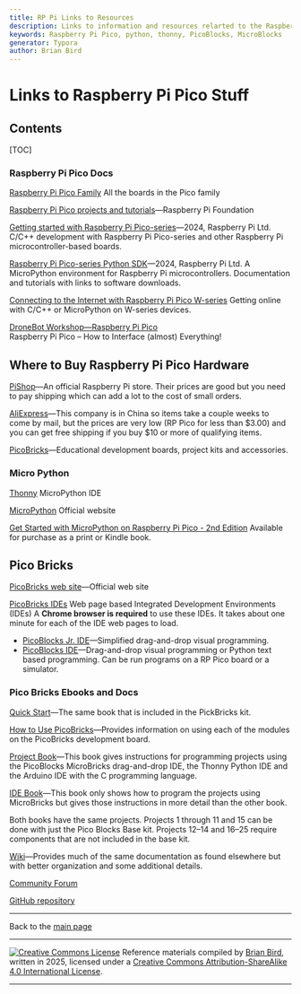 ```yaml
---
title: RP Pi Links to Resources
description: Links to information and resources relarted to the Raspberry Pi Pico
keywords: Raspberry Pi Pico, python, thonny, PicoBlocks, MicroBlocks
generator: Typora
author: Brian Bird
---
```


<h1>Links to Raspberry Pi Pico Stuff</h1>

<h2>Contents</h2>

[TOC]

### Raspberry Pi Pico Docs

[Raspberry Pi Pico Family](https://www.raspberrypi.com/documentation/microcontrollers/pico-series.html)
All the boards in the Pico family

[Raspberry Pi Pico projects and tutorials](https://projects.raspberrypi.org/en/projects?hardware[]=pico)&mdash;Raspberry Pi Foundation

[Getting started with Raspberry Pi Pico-series](https://datasheets.raspberrypi.com/pico/getting-started-with-pico.pdf)&mdash;2024, Raspberry Pi Ltd.
C/C++ development with Raspberry Pi Pico-series and other
Raspberry Pi microcontroller-based boards.

[Raspberry Pi Pico-series Python SDK](https://datasheets.raspberrypi.com/pico/raspberry-pi-pico-python-sdk.pdf)&mdash;2024, Raspberry Pi Ltd.
A MicroPython environment for Raspberry Pi
microcontrollers. Documentation and tutorials with links to software downloads.

[Connecting to the Internet with Raspberry Pi Pico W-series](https://datasheets.raspberrypi.com/picow/connecting-to-the-internet-with-pico-w.pdf)
Getting online with C/C++ or MicroPython on W-series devices.

[DroneBot Workshop&mdash;Raspberry Pi Pico](https://dronebotworkshop.com/pi-pico/)  
Raspberry Pi Pico – How to Interface (almost) Everything!

## Where to Buy Raspberry Pi Pico Hardware

[PiShop](https://www.pishop.us/)&mdash;An official Raspberry Pi store. Their prices are good but you need to pay shipping which can add a lot to the cost of small orders.

[AliExpress](https://www.aliexpress.us/)&mdash;This company is in China so items take a couple weeks to come by mail, but the prices are very low (RP Pico for less than $3.00) and you can get free shipping if you buy $10 or more of qualifying items.

[PicoBricks](https://picobricks.com/collections/raspberry-pi-robotics-kits)&mdash;Educational development boards, project kits and accessories.

### Micro Python

[Thonny](https://thonny.org)
MicroPython IDE

[MicroPython](https://micropython.org)
Official website

 [Get Started with MicroPython on Raspberry Pi Pico - 2nd Edition](https://store.rpipress.cc/products/get-started-with-micropython-on-raspberry-pi-pico-2nd-edition)
Available for purchase as a print or Kindle book.

## Pico Bricks

[PicoBricks web site](https://picobricks.com/)&mdash;Official web site

[PicoBricks IDEs](https://picobricks.com/pages/ide)
Web page based Integrated Development Environments (IDEs)
A **Chrome browser is required** to use these IDEs. 
It takes about one minute for each of the IDE web pages to load.

- [PicoBlocks Jr. IDE](https://ide.picobricks.com/horizontal-blocks/horizontalblocks.html)&mdash;Simplified drag-and-drop visual programming.
- [PicoBlocks IDE](https://ide.picobricks.com/verticalblocks.html)&mdash;Drag-and-drop visual programming or Python text based programming. Can be run programs on a RP Pico board or a simulator.

### Pico Bricks Ebooks and Docs

[Quick Start](https://picobricks.com/pages/picobricks-quick-starter)&mdash;The same book that is included in the PickBricks kit.

[How to Use PicoBricks](https://picobricks.com/pages/how-to-use-picobricks)&mdash;Provides information on using each of the modules on the PicoBricks development board.

[Project Book](https://picobricks.com/pages/picobricks-project-book-v2)&mdash;This book gives instructions for programming projects using the PicoBlocks MicroBricks drag-and-drop IDE, the Thonny Python IDE and the Arduino IDE with the C programming language.

[IDE Book](https://picobricks.com/pages/picobricks-ide-e-book-v2)&mdash;This book only shows how to program the projects using MicroBricks but gives those instructions in more detail than the other book.

Both books have the same projects. Projects 1 through 11 and 15 can be done with just the Pico Blocks Base kit. Projects 12&ndash;14 and 16&ndash;25 require components that are not included in the base kit.

[Wiki](https://docs.picobricks.com/en/latest/)&mdash;Provides much of the same documentation as found elsewhere but with better organization and some additional details.

[Community Forum](https://community.robotistan.com/)

[GitHub repository](https://github.com/Robotistan/PicoBricks)



---

Back to the [main page](index.html)

------

[![Creative Commons License](https://i.creativecommons.org/l/by-sa/4.0/88x31.png)](http://creativecommons.org/licenses/by-sa/4.0/) Reference materials compiled by [Brian Bird](https://profbird.dev), written in <time>2025</time>, licensed under a [Creative Commons Attribution-ShareAlike 4.0 International License](http://creativecommons.org/licenses/by-sa/4.0/). 

------------




